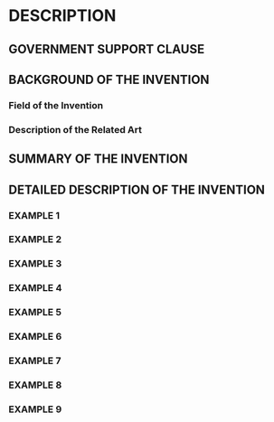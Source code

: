 # DESCRIPTION

## GOVERNMENT SUPPORT CLAUSE

## BACKGROUND OF THE INVENTION

### Field of the Invention

### Description of the Related Art

## SUMMARY OF THE INVENTION

## DETAILED DESCRIPTION OF THE INVENTION

### EXAMPLE 1

### EXAMPLE 2

### EXAMPLE 3

### EXAMPLE 4

### EXAMPLE 5

### EXAMPLE 6

### EXAMPLE 7

### EXAMPLE 8

### EXAMPLE 9


